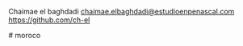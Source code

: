 Chaimae el baghdadi 
chaimae.elbaghdadi@estudioenpenascal.com
https://github.com/ch-el



#   m o r o c o  
 